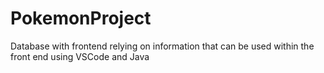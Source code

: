 # PokemonProject
Database with frontend relying on information that can be used within the front end using VSCode and Java

